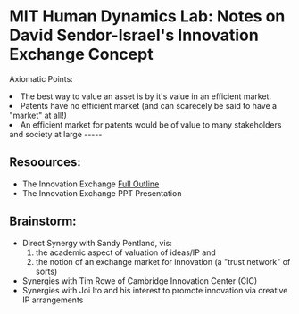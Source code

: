 # MIT Human Dynamics Lab: Notes on David Sendor-Israel's Innovation Exchange Concept


Axiomatic Points:

<li> The best way to value an asset is by it's value in an efficient market.  
<li> Patents have no efficient market (and can scarecely be said to have a "market" at all!)  
<li> An efficient market for patents would be of value to many stakeholders and society at large  
-----

## Resoources:

* The Innovation Exchange [Full Outline](InnovationExchangeOutline.md)  
* The Innovation Exchange PPT Presentation   

## Brainstorm:

* Direct Synergy with Sandy Pentland, vis:  
    1) the academic aspect of valuation of ideas/IP and   
    2) the notion of an exchange market for innovation (a "trust network" of sorts)  
* Synergies with Tim Rowe of Cambridge Innovation Center (CIC) 
* Synergies with Joi Ito and his interest to promote innovation via creative IP arrangements
